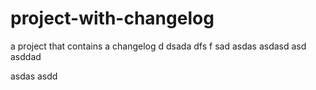 # project-with-changelog
a project that contains a changelog
d
dsada
dfs
f
sad
asdas
asdasd
asd
asddad

asdas
asdd
